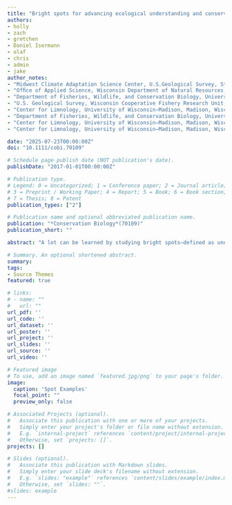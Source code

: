 ```yaml
---
title: "Bright spots for advancing ecological understanding and conservation decision-making"
authors:
- holly
- zach
- gretchen
- Daniel Isermann
- olaf
- chris
- admin
- jake
author_notes:
- "Midwest Climate Adaptation Science Center, U.S.Geological Survey, St. Paul, Minnesota, USA"
- "Ofﬁce of Applied Science, Wisconsin Department of Natural Resources, Science Operations Center,Madison, Wisconsin, USA, Center for Limnology, University of Wisconsin–Madison, Madison, Wisconsin, USA"
- "Department of Fisheries, Wildlife, and Conservation Biology, University of Minnesota, St.Paul, Minnesota, USA"
- "U.S. Geological Survey, Wisconsin Cooperative Fishery Research Unit, College of Natural Resources, University of Wisconsin–Stevens Point,Stevens Point, Wisconsin, USA"
- "Center for Limnology, University of Wisconsin–Madison, Madison, Wisconsin, USA"
- "Department of Fisheries, Wildlife, and Conservation Biology, University of Minnesota, St.Paul, Minnesota, USA"
- "Center for Limnology, University of Wisconsin–Madison, Madison, Wisconsin, USA"
- "Center for Limnology, University of Wisconsin–Madison, Madison, Wisconsin, USA"

date: "2025-07-23T00:00:00Z"
doi: "10.1111/cobi.70109"

# Schedule page publish date (NOT publication's date).
publishDate: "2017-01-01T00:00:00Z"

# Publication type.
# Legend: 0 = Uncategorized; 1 = Conference paper; 2 = Journal article;
# 3 = Preprint / Working Paper; 4 = Report; 5 = Book; 6 = Book section;
# 7 = Thesis; 8 = Patent
publication_types: ["2"]

# Publication name and optional abbreviated publication name.
publication: "*Conservation Biology*(70109)"
publication_short: ""

abstract: "A lot can be learned by studying bright spots—defined as unexpected positive outcomes. In fields like public health, education, and oncology, identifying factors behind bright spots reveals previously unknown drivers of success that can be replicated elsewhere. This concept is being applied in conservation but is hampered by variations in definitions of bright spots and confusion with hotspots—sites with high absolute values of a metric. We developed a framework to clearly define and distinguish between hotspots (e.g., a wetland with high plant diversity) and bright spots (e.g., a biodiverse wetland in a housing development), which outperform conservation expectations. The framework is an iterative cycle, consisting of setting expectations for relative comparisons, classifying systems into bright, dark, hot, and cold categories, and digging deeper to reveal hidden mechanisms and opportunities for intervention. We drew on examples from diverse fields to demonstrate how our framework can generate new knowledge, identify potential interventions, and inform management priorities. Defining conservation and management expectations, often through predictive models, is essential to understanding drivers of success and fosters hypotheses about overlooked factors. Our framework can enhance ecological understanding, guide interventions, and help prioritize actions in conservation and natural resource management."

# Summary. An optional shortened abstract.
summary:  
tags:
- Source Themes
featured: true

# links:
# - name: ""
#   url: ""
url_pdf: ''
url_code: ''
url_dataset: ''
url_poster: ''
url_project: ''
url_slides: ''
url_source: ''
url_video: ''

# Featured image
# To use, add an image named `featured.jpg/png` to your page's folder. 
image:
  caption: 'Spot Examples'
  focal_point: ""
  preview_only: false

# Associated Projects (optional).
#   Associate this publication with one or more of your projects.
#   Simply enter your project's folder or file name without extension.
#   E.g. `internal-project` references `content/project/internal-project/index.md`.
#   Otherwise, set `projects: []`.
projects: []

# Slides (optional).
#   Associate this publication with Markdown slides.
#   Simply enter your slide deck's filename without extension.
#   E.g. `slides: "example"` references `content/slides/example/index.md`.
#   Otherwise, set `slides: ""`.
#slides: example
---
```





